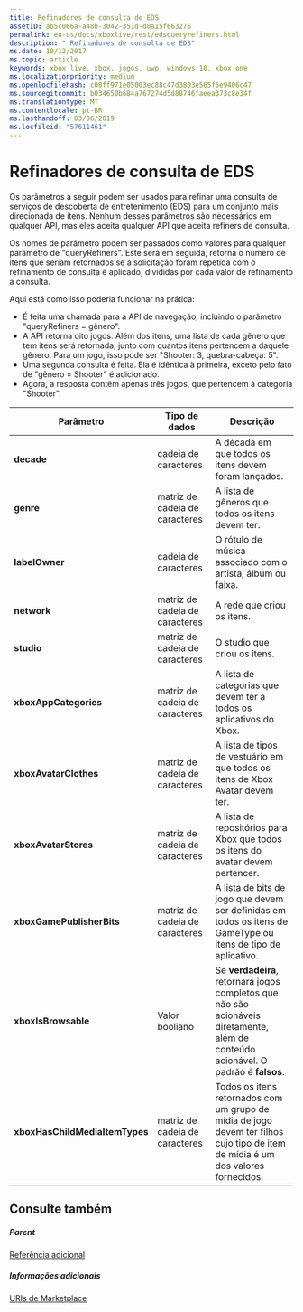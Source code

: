 ```yaml
---
title: Refinadores de consulta de EDS
assetID: ab5c066a-a48b-3042-351d-d0a15f663276
permalink: en-us/docs/xboxlive/rest/edsqueryrefiners.html
description: " Refinadores de consulta de EDS"
ms.date: 10/12/2017
ms.topic: article
keywords: xbox live, xbox, jogos, uwp, windows 10, xbox one
ms.localizationpriority: medium
ms.openlocfilehash: c00ff971e05003ec88c47d3803e565f6e9406c47
ms.sourcegitcommit: b034650b684a767274d5d88746faeea373c8e34f
ms.translationtype: MT
ms.contentlocale: pt-BR
ms.lasthandoff: 03/06/2019
ms.locfileid: "57611461"
---
```

# <a name="eds-query-refiners"></a>Refinadores de consulta de EDS
 
<a id="ID4EO"></a>

  
 
Os parâmetros a seguir podem ser usados para refinar uma consulta de serviços de descoberta de entretenimento (EDS) para um conjunto mais direcionada de itens. Nenhum desses parâmetros são necessários em qualquer API, mas eles aceita qualquer API que aceita refiners de consulta.
 
Os nomes de parâmetro podem ser passados como valores para qualquer parâmetro de "queryRefiners". Este será em seguida, retorna o número de itens que seriam retornados se a solicitação foram repetida com o refinamento de consulta é aplicado, divididas por cada valor de refinamento a consulta.
 
Aqui está como isso poderia funcionar na prática:
 
   * É feita uma chamada para a API de navegação, incluindo o parâmetro "queryRefiners = gênero".
   * A API retorna oito jogos. Além dos itens, uma lista de cada gênero que tem itens será retornada, junto com quantos itens pertencem a daquele gênero. Para um jogo, isso pode ser "Shooter: 3, quebra-cabeça: 5".
   * Uma segunda consulta é feita. Ela é idêntica à primeira, exceto pelo fato de "gênero = Shooter" é adicionado.
   * Agora, a resposta contém apenas três jogos, que pertencem à categoria "Shooter".
  
| Parâmetro| Tipo de dados| Descrição| 
| --- | --- | --- | 
| <b>decade</b>| cadeia de caracteres| A década em que todos os itens devem foram lançados.| 
| <b>genre</b>| matriz de cadeia de caracteres| A lista de gêneros que todos os itens devem ter.| 
| <b>labelOwner</b>| cadeia de caracteres| O rótulo de música associado com o artista, álbum ou faixa.| 
| <b>network</b>| matriz de cadeia de caracteres| A rede que criou os itens.| 
| <b>studio</b>| matriz de cadeia de caracteres| O studio que criou os itens.| 
| <b>xboxAppCategories</b>| matriz de cadeia de caracteres| A lista de categorias que devem ter a todos os aplicativos do Xbox.| 
| <b>xboxAvatarClothes</b>| matriz de cadeia de caracteres| A lista de tipos de vestuário em que todos os itens de Xbox Avatar devem ter.| 
| <b>xboxAvatarStores</b>| matriz de cadeia de caracteres| A lista de repositórios para Xbox que todos os itens do avatar devem pertencer.| 
| <b>xboxGamePublisherBits</b>| matriz de cadeia de caracteres| A lista de bits de jogo que devem ser definidas em todos os itens de GameType ou itens de tipo de aplicativo.| 
| <b>xboxIsBrowsable</b>| Valor booliano| Se <b>verdadeira</b>, retornará jogos completos que não são acionáveis diretamente, além de conteúdo acionável. O padrão é <b>falsos</b>.| 
| <b>xboxHasChildMediaItemTypes</b>| matriz de cadeia de caracteres| Todos os itens retornados com um grupo de mídia de jogo devem ter filhos cujo tipo de item de mídia é um dos valores fornecidos.| 
  
<a id="ID4EEF"></a>

 
## <a name="see-also"></a>Consulte também
 
<a id="ID4EGF"></a>

 
##### <a name="parent"></a>Parent  

[Referência adicional](atoc-xboxlivews-reference-additional.md)

  
<a id="ID4ESF"></a>

 
##### <a name="further-information"></a>Informações adicionais 

[URIs de Marketplace](../uri/marketplace/atoc-reference-marketplace.md)

   
